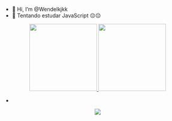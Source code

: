 - 👋 Hi, I’m @Wendelkjkk
- 🤯 Tentando estudar JavaScript 😔😔

<div align="center">

</div>

<div align="center">
  <a href="https://github.com/wendelkjkk">
  <img height="180em" src="https://github-readme-stats.vercel.app/api?username=wendelkjkk&show_icons=true&theme=radical&include_all_commits=true&count_private=true"/>
  <img height="180em" src="https://github-readme-stats.vercel.app/api/top-langs/?username=wendelkjkk&layout=compact&langs_count=7&theme=radical"/>
</div>

-

<div align="center">
  <a href="https://instagram.com/wendelkjkk" target="_blank"><img src="https://img.shields.io/badge/-Instagram-%23E4405F?style=for-the-badge&logo=instagram&logoColor=white" target="_blank"></a>
</div>
